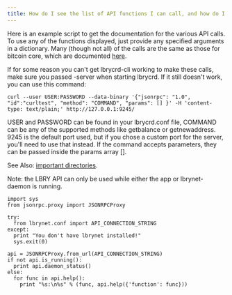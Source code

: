 ```yaml
---
title: How do I see the list of API functions I can call, and how do I call them?
---
```


Here is an example script to get the documentation for the various API calls. To use any of the functions displayed, just provide any specified arguments in a dictionary. Many (though not all) of the calls are the same as those for bitcoin core, which are documented [here](https://en.bitcoin.it/wiki/Original_Bitcoin_client/API_calls_list).

If for some reason you can't get lbrycrd-cli working to make these calls, make sure you passed -server when starting lbrycrd. If it still doesn't work, you can use this command:

    curl --user USER:PASSWORD --data-binary '{"jsonrpc": "1.0", "id":"curltest", "method": "COMMAND", "params": [] }' -H 'content-type: text/plain;' http://127.0.0.1:9245/

USER and PASSWORD can be found in your lbrycrd.conf file, COMMAND can be any of the supported methods like getbalance or getnewaddress. 9245 is the default port used, but if you chose a custom port for the server, you'll need to use that instead. If the command accepts parameters, they can be passed inside the params array [].

See Also: [important directories](https://lbry.io/faq/lbry-directories).

Note: the LBRY API can only be used while either the app or lbrynet-daemon is running.

    import sys
    from jsonrpc.proxy import JSONRPCProxy

    try:
      from lbrynet.conf import API_CONNECTION_STRING
    except:
      print "You don't have lbrynet installed!"
      sys.exit(0)

    api = JSONRPCProxy.from_url(API_CONNECTION_STRING)
    if not api.is_running():
      print api.daemon_status()
    else:
      for func in api.help():
        print "%s:\n%s" % (func, api.help({'function': func}))
